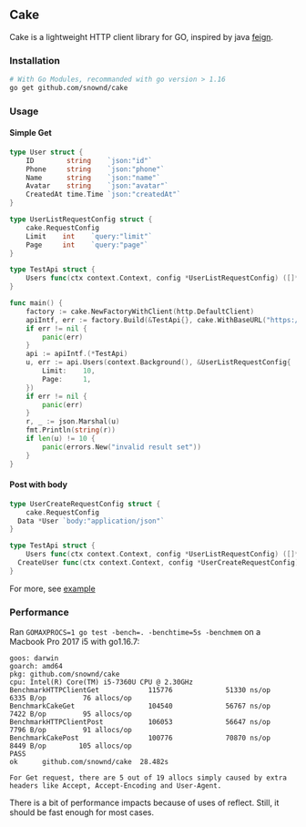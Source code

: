 ## Cake

Cake is a lightweight HTTP client library for GO, inspired by java [feign](https://github.com/OpenFeign/feign).


### Installation

```bash
# With Go Modules, recommanded with go version > 1.16
go get github.com/snownd/cake
```

### Usage

#### Simple Get

```go
type User struct {
	ID        string    `json:"id"`
	Phone     string    `json:"phone"`
	Name      string    `json:"name"`
	Avatar    string    `json:"avatar"`
	CreatedAt time.Time `json:"createdAt"`
}

type UserListRequestConfig struct {
	cake.RequestConfig
	Limit    int    `query:"limit"`
	Page     int    `query:"page"`
}

type TestApi struct {
	Users func(ctx context.Context, config *UserListRequestConfig) ([]*User, error) `method:"GET" url:"/users"`
}

func main() {
	factory := cake.NewFactoryWithClient(http.DefaultClient)
	apiIntf, err := factory.Build(&TestApi{}, cake.WithBaseURL("https://{id}.mockapi.io/api/v1"))
	if err != nil {
		panic(err)
	}
	api := apiIntf.(*TestApi)
	u, err := api.Users(context.Background(), &UserListRequestConfig{
		Limit:    10,
		Page:     1,
	})
	if err != nil {
		panic(err)
	}
	r, _ := json.Marshal(u)
	fmt.Println(string(r))
	if len(u) != 10 {
		panic(errors.New("invalid result set"))
	}
}

```

#### Post with body

```go
type UserCreateRequestConfig struct {
	cake.RequestConfig
  Data *User `body:"application/json"`
}

type TestApi struct {
	Users func(ctx context.Context, config *UserListRequestConfig) ([]*User, error) `method:"GET" url:"/users"`
  CreateUser func(ctx context.Context, config *UserCreateRequestConfig) ([]*User, error) `method:"POST" url:"/users"`
}
```

For more, see [example](./example/main.go)

### Performance

Ran `GOMAXPROCS=1 go test -bench=. -benchtime=5s -benchmem` on a Macbook Pro 2017 i5 with go1.16.7:

```
goos: darwin
goarch: amd64
pkg: github.com/snownd/cake
cpu: Intel(R) Core(TM) i5-7360U CPU @ 2.30GHz
BenchmarkHTTPClientGet            115776             51330 ns/op            6335 B/op         76 allocs/op
BenchmarkCakeGet                  104540             56767 ns/op            7422 B/op         95 allocs/op
BenchmarkHTTPClientPost           106053             56647 ns/op            7796 B/op         91 allocs/op
BenchmarkCakePost                 100776             70870 ns/op            8449 B/op        105 allocs/op
PASS
ok      github.com/snownd/cake  28.482s

For Get request, there are 5 out of 19 allocs simply caused by extra headers like Accept, Accept-Encoding and User-Agent.
```

There is a bit of performance impacts because of uses of reflect. Still, it should be fast enough for most cases.
